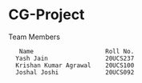# CG-Project
Team Members

       Name                    Roll No. 
      Yash Jain                20UCS237
      Krishan Kumar Agrawal    20UCS100
      Joshal Joshi             20UCS092
   
